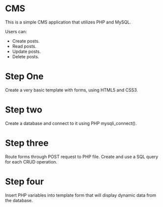 # CMS

This is a simple CMS application that utilizes PHP and MySQL. 

Users can:
* Create posts.
* Read posts.
* Update posts.
* Delete posts.

# Step One
Create a very basic template with forms, using HTML5 and CSS3.

# Step two
Create a database and connect to it using PHP mysqli_connect().

# Step three
Route forms through POST request to PHP file. Create and use a SQL query for each CRUD operation.

# Step four
Insert PHP variables into template form that will display dynamic data from the database.
